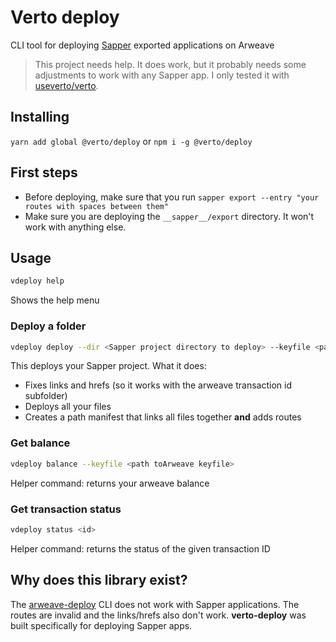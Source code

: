 # Verto deploy

CLI tool for deploying [Sapper](https://sapper.svelte.dev) exported applications on Arweave

> This project needs help. It does work, but it probably needs some adjustments to work with any Sapper app. I only tested it with [useverto/verto](https://github.com/useverto/verto).

## Installing

`yarn add global @verto/deploy`
or
`npm i -g @verto/deploy`

## First steps

- Before deploying, make sure that you run `sapper export --entry "your routes with spaces between them"`
- Make sure you are deploying the `__sapper__/export` directory. It won't work with anything else.

## Usage

```sh
vdeploy help
```

Shows the help menu

### Deploy a folder

```sh
vdeploy deploy --dir <Sapper project directory to deploy> --keyfile <path toArweave keyfile>
```

This deploys your Sapper project. What it does:

- Fixes links and hrefs (so it works with the arweave transaction id subfolder)
- Deploys all your files
- Creates a path manifest that links all files together **and** adds routes

### Get balance

```sh
vdeploy balance --keyfile <path toArweave keyfile>
```

Helper command: returns your arweave balance

### Get transaction status

```sh
vdeploy status <id>
```

Helper command: returns the status of the given transaction ID

## Why does this library exist?

The [arweave-deploy](https://github.com/ArweaveTeam/arweave-deploy) CLI does not work with Sapper applications. The routes are invalid and the links/hrefs also don't work. **verto-deploy** was built specifically for deploying Sapper apps.
